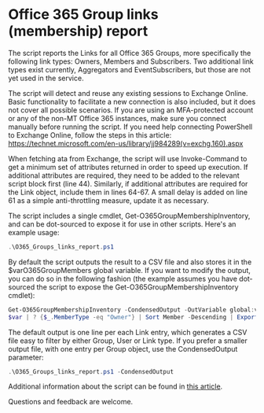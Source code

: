 # Office 365 Group links (membership) report

The script reports the Links for all Office 365 Groups, more specifically the following link types: Owners, Members and Subscribers. Two additional link types exist currently, Aggregators and EventSubscribers, but those are not yet used in the service.

The script will detect and reuse any existing sessions to Exchange Online. Basic functionality to facilitate a new connection is also included, but it does not cover all possible scenarios. If you are using an MFA-protected account or any of the non-MT Office 365 instances, make sure you connect manually before running the script. If you need help connecting PowerShell to Exchange Online, follow the steps in this article: https://technet.microsoft.com/en-us/library/jj984289(v=exchg.160).aspx

 When fetching ata from Exchange, the script will use Invoke-Command to get a minimum set of attributes returned in order to speed up execution. If additional attributes are required, they need to be added to the relevant script block first (line 44). Similarly, if additional attributes are required for the Link object, include them in lines 64-67. A small delay is added on line 61 as a simple anti-throttling measure, update it as necessary.
 
The script includes a single cmdlet, Get-O365GroupMembershipInventory, and can be dot-sourced to expose it for use in other scripts. Here's an example usage:
```PowerShell
.\O365_Groups_links_report.ps1 
```
By default the script outputs the result to a CSV file and also stores it in the $varO365GroupMembers global variable. If you want to modify the output, you can do so in the following fashion (the example assumes you have dot-sourced the script to expose the Get-O365GroupMembershipInventory cmdlet):
```PowerShell
Get-O365GroupMembershipInventory -CondensedOutput -OutVariable global:var 
$var | ? {$_.MemberType -eq "Owner"} | Sort Member -Descending | Export-Csv -NoTypeInformation "O365GroupLinks.csv"
```
The default output is one line per each Link entry, which generates a CSV file easy to filter by either Group, User or Link type. If you prefer a smaller output file, with one entry per Group object, use the CondensedOutput parameter: 
```PowerShell
.\O365_Groups_links_report.ps1 -CondensedOutput
```
Additional information about the script can be found in [this article](https://www.michev.info/blog/post/2101/reporting-on-membership-of-office-365-groups).

Questions and feedback are welcome.
